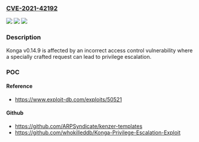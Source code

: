 ### [CVE-2021-42192](https://cve.mitre.org/cgi-bin/cvename.cgi?name=CVE-2021-42192)
![](https://img.shields.io/static/v1?label=Product&message=n%2Fa&color=blue)
![](https://img.shields.io/static/v1?label=Version&message=n%2Fa&color=blue)
![](https://img.shields.io/static/v1?label=Vulnerability&message=n%2Fa&color=brighgreen)

### Description

Konga v0.14.9 is affected by an incorrect access control vulnerability where a specially crafted request can lead to privilege escalation.

### POC

#### Reference
- https://www.exploit-db.com/exploits/50521

#### Github
- https://github.com/ARPSyndicate/kenzer-templates
- https://github.com/whokilleddb/Konga-Privilege-Escalation-Exploit

